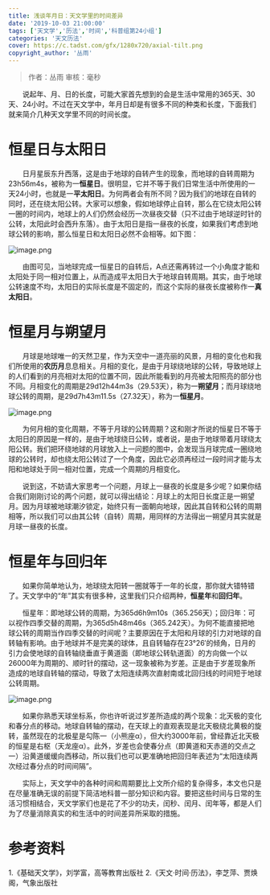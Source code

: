 ```yaml
---
title: 浅谈年月日：天文学里的时间差异
date: '2019-10-03 21:00:00'
tags: ['天文学','历法','时间','科普组第24小组']
categories: '天文历法'
cover: https://c.tadst.com/gfx/1280x720/axial-tilt.png
copyright_author: '丛雨'
---
```


> 作者：丛雨
审核：毫秒

&emsp;&emsp;说起年、月、日的长度，可能大家首先想到的会是生活中常用的365天、30天、24小时。不过在天文学中，年月日却是有很多不同的种类和长度，下面我们就来简介几种天文学里不同的时间长度。

# 恒星日与太阳日

&emsp;&emsp;日月星辰东升西落，这是由于地球的自转产生的现象，而地球的自转周期为23h56m4s，被称为一**恒星日**。很明显，它并不等于我们日常生活中所使用的一天24小时，也就是一**平太阳日**。为何两者会有所不同？因为我们的地球在自转的同时，还在绕太阳公转。大家可以想象，假如地球停止自转，那么在它绕太阳公转一圈的时间内，地球上的人们仍然会经历一次昼夜交替（只不过由于地球逆时针的公转，太阳此时会西升东落）。由于太阳日是指一昼夜的长度，如果我们考虑到地球公转的影响，那么恒星日和太阳日必然不会相等。如下图：

<img src="https://i3.wp.com/wx4.sinaimg.cn/large/006UcwnJgy1i6q2nbwzszj30bd0by74w.jpg" alt="image.png" title="image.png" />

&emsp;&emsp;由图可见，当地球完成一恒星日的自转后，A点还需再转过一个小角度才能和太阳处于同一相对位置上，从而造成平太阳日大于地球自转周期。其实，由于地球公转速度不均，太阳日的实际长度是不固定的，而这个实际的昼夜长度被称作一**真太阳日**。

# 恒星月与朔望月

&emsp;&emsp;月球是地球唯一的天然卫星，作为天空中一道亮丽的风景，月相的变化也和我们所使用的**农历月**息息相关。月相的变化，是由于月球绕地球的公转，导致地球上的人们看到的月亮相对太阳的位置不同，因此所能看到的月亮被太阳照亮的部分也不同。月相变化的周期是29d12h44m3s（29.53天），称为一**朔望月**；而月球绕地球公转的周期，是29d7h43m11.5s（27.32天），称为一**恒星月**。

<img src="https://i3.wp.com/wx4.sinaimg.cn/large/006UcwnJgy1i6q2jaes0gj30en0b0jsh.jpg" alt="image.png" title="image.png" />

&emsp;&emsp;为何月相的变化周期，不等于月球的公转周期？这和刚才所说的恒星日不等于太阳日的原因是一样的，是由于地球绕日公转，或者说，是由于地球带着月球绕太阳公转。我们把环绕地球的月球放入上一问题的图中，会发现当月球完成一圈绕地球的公转时，却也绕太阳公转过了一个角度，因此它必须再经过一段时间才能与太阳和地球处于同一相对位置，完成一个周期的月相变化。

&emsp;&emsp;说到这，不妨请大家思考一个问题，月球上一昼夜的长度是多少呢？如果你结合我们刚刚讨论的两个问题，就可以得出结论：月球上的太阳日长度正是一朔望月。因为月球被地球潮汐锁定，始终只有一面朝向地球，因此其自转和公转的周期相等，所以我们可以由其公转（自转）周期，用同样的方法得出一朔望月其实就是月球一昼夜的长度。

# 恒星年与回归年

&emsp;&emsp;如果你简单地认为，地球绕太阳转一圈就等于一年的长度，那你就大错特错了。天文学中的“年”其实有很多种，这里我们只介绍两种，**恒星年**和**回归年**。

&emsp;&emsp;恒星年：即地球公转的周期，为365d6h9m10s（365.256天）；回归年：可以视作四季交替的周期，为365d5h48m46s（365.242天）。为何不能直接把地球公转的周期当作四季交替的时间呢？主要原因在于太阳和月球的引力对地球的自转轴有影响。由于地球并不是完美的球体，且自转轴存在23°26′的倾角，日月的引力会使地球的自转轴绕垂直于黄道面（即地球公转轨道面）的方向做一个以26000年为周期的、顺时针的摆动，这一现象被称为岁差。正是由于岁差现象所造成的地球自转轴的摆动，导致了太阳连续两次直射南或北回归线的时间短于地球公转周期。

<img src="https://i2.wp.com/wx4.sinaimg.cn/large/006UcwnJgy1i6q2k6ye93j30i50n1juk.jpg" alt="image.png" title="image.png" />

&emsp;&emsp;如果你熟悉天球坐标系，你也许听说过岁差所造成的两个现象：北天极的变化和春分点的移动。地球自转轴的摆动，在天球上的直观表现是北天极绕北黄极的旋转，虽然现在的北极星是勾陈一（小熊座α），但大约3000年前，曾经靠近北天极的恒星是右枢（天龙座α）。此外，岁差也会使春分点（即黄道和天赤道的交点之一）沿黄道缓缓向西移动，所以我们也可以更准确地把回归年表述为“太阳连续两次经过春分点的时间间隔”。

&emsp;&emsp;实际上，天文学中的各种时间和周期要比上文所介绍的复杂得多，本文也只是在尽量准确无误的前提下简洁地科普一部分知识和内容。要把这些时间与日常的生活习惯相结合，天文学家们也是花了不少的功夫，闰秒、闰月、闰年等，都是人们为了尽量消除真实的和生活中的时间差异所采取的措施。

# 参考资料
1.《基础天文学》，刘学富，高等教育出版社
2.《天文·时间·历法》，李芝萍、贾焕阁，气象出版社